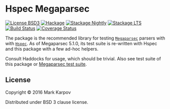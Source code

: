 # Hspec Megaparsec

[![License BSD3](https://img.shields.io/badge/license-BSD3-brightgreen.svg)](http://opensource.org/licenses/BSD-3-Clause)
[![Hackage](https://img.shields.io/hackage/v/hspec-megaparsec.svg?style=flat)](https://hackage.haskell.org/package/hspec-megaparsec)
[![Stackage Nightly](http://stackage.org/package/hspec-megaparsec/badge/nightly)](http://stackage.org/nightly/package/hspec-megaparsec)
[![Stackage LTS](http://stackage.org/package/hspec-megaparsec/badge/lts)](http://stackage.org/lts/package/hspec-megaparsec)
[![Build Status](https://travis-ci.org/mrkkrp/hspec-megaparsec.svg?branch=master)](https://travis-ci.org/mrkkrp/hspec-megaparsec)
[![Coverage Status](https://coveralls.io/repos/mrkkrp/hspec-megaparsec/badge.svg?branch=master&service=github)](https://coveralls.io/github/mrkkrp/hspec-megaparsec?branch=master)

The package is the recommended library for
testing [`Megaparsec`](https://hackage.haskell.org/package/megaparsec)
parsers with with [`Hspec`](https://hackage.haskell.org/package/hspec). As
of Megaparsec 5.1.0, its test suite is re-written with Hspec and this
package with a few ad-hoc helpers.

Consult Haddocks for usage, which should be trivial. Also see test suite of
this package or [Megaparsec test suite](https://github.com/mrkkrp/megaparsec/tree/master/tests).

## License

Copyright © 2016 Mark Karpov

Distributed under BSD 3 clause license.
